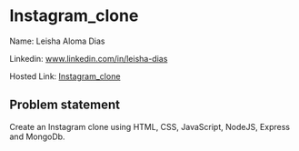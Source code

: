 # Instagram_clone

Name: Leisha Aloma Dias

Linkedin: www.linkedin.com/in/leisha-dias

Hosted Link: [Instagram_clone](http://34.207.53.196/)

## Problem statement
Create an Instagram clone using HTML, CSS, JavaScript, NodeJS, Express and MongoDb.

